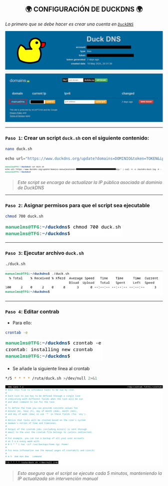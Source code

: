 <h2 align="center"> 🌍 CONFIGURACIÓN DE DUCKDNS 🌍 </h2>

*Lo primero que se debe hacer es crear una cuenta en [`DuckDNS`](https://www.duckdns.org/)*

![](/MainFolder/img/ddns.png)

---

### `Paso 1`: Crear un script `duck.sh` con el siguiente contenido: 

```bash
nano duck.sh
```

```javascript
echo url="https://www.duckdns.org/update?domains=DOMINIO&token=TOKEN&ip=" | curl -k -o duck.log -K -
```
![](/MainFolder/img/9.PNG)

> *Este script se encarga de actualizar la IP pública asociada al dominio de DuckDNS*

---

### `Paso 2`: Asignar permisos para que el script sea ejecutable

```bash
chmod 700 duck.sh
```
![](/MainFolder/img/10.png)

---

### `Paso 3`: Ejecutar archivo `duck.sh`

```bash
./duck.sh 
```
![](/MainFolder/img/11.png)

---

### `Paso 4`: Editar contrab

- Para ello:

```bash
crontab -e
```
![](/MainFolder/img/12.png)

  - Se añade la siguiente línea al crontab

```bash
*/5 * * * * /ruta/duck.sh >/dev/null 2>&1
```
![](/MainFolder/img/13.png)

> *Esto asegura que el script se ejecute cada 5 minutos, manteniendo la IP actualizada sin intervención manual*
